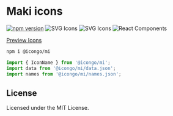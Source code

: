 Maki icons
===

[![npm version](https://img.shields.io/npm/v/@icongo/mi.svg)](https://www.npmjs.com/package/@icongo/mi)
![SVG Icons](https://shields.io/badge/SVG-icons-green?logo=svg&style=flat)
![SVG Icons](https://shields.io/badge/TypeScript-Support-green?logo=TypeScript&style=flat)
![React Components](https://shields.io/badge/React-components-green?logo=react&style=flat)

[Preview Icons](http://icongo.github.io/#/icons/mi)

```bash
npm i @icongo/mi
```

```jsx
import { IconName } from '@icongo/mi';
import data from '@icongo/mi/data.json';
import names from '@icongo/mi/names.json';
```

## License

Licensed under the MIT License.